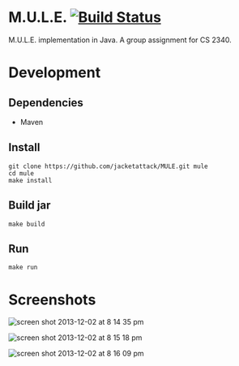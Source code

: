 # M.U.L.E. [![Build Status](https://travis-ci.org/jacketattack/MULE.png?branch=jar)](https://travis-ci.org/jacketattack/MULE)

M.U.L.E. implementation in Java. A group assignment for CS 2340.

# Development

## Dependencies

* Maven

## Install

```
git clone https://github.com/jacketattack/MULE.git mule
cd mule
make install
```

## Build jar

```
make build
```

## Run

```
make run
```

# Screenshots

![screen shot 2013-12-02 at 8 14 35 pm](https://f.cloud.github.com/assets/458421/1660279/9db65346-5bb8-11e3-8307-b9f867f0da8e.png)

![screen shot 2013-12-02 at 8 15 18 pm](https://f.cloud.github.com/assets/458421/1660277/95d87d16-5bb8-11e3-9242-ecde5308012b.png)

![screen shot 2013-12-02 at 8 16 09 pm](https://f.cloud.github.com/assets/458421/1660278/95dfd61a-5bb8-11e3-921c-0fd36f0d92d3.png)

